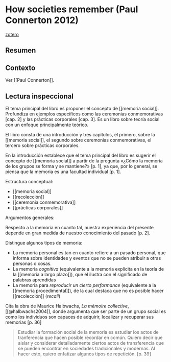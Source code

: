 # How societies remember (Paul Connerton 2012)
[zotero](zotero://select/items/@connerton2012)

## Resumen


## Contexto

Ver [[Paul Connerton]].

## Lectura inspeccional

<!--Según el título, prefacio, epígrafe, solapa-->
El tema principal del libro es proponer el concepto de [[memoria social]]. Profundiza en ejemplos específicos como las ceremonias conmemorativas [cap. 2] y las prácticas corporales [cap. 3]. Es un libro sobre teoría social con un enfoque principalmente teórico.

<!--Según la tabla de contenido, índices, apéndices-->
El libro consta de una introducción y tres capítulos, el primero, sobre la [[memoria social]], el segundo sobre ceremonias conmemorativas, el tercero sobre prácticas corporales.

En la introducción establece que el tema principal del libro es sugerir el concepto de [[memoria social]] a partir de la pregunta «¿Cómo la memoria de los grupos se forma y se mantiene?» [p. 1], ya que, por lo general, se piensa que la memoria es una facultad individual [p. 1].

<!--según el escaneo de páginas-->
Estructura conceptual: 

- [[memoria social]]
- [[recolección]]
- [[ceremonia conmemorativa]]
- [[prácticas corporales]]

<!--Según la lectura rápida-->
Argumentos generales:

Respecto a la memoria en cuanto tal, nuestra experiencia del presente depende en gran medida de nuestro conocimiento del pasado [p. 2].

Distingue algunos tipos de memoria:
- La memoria personal es tan en cuanto refiere a un pasado personal, que informa sobre identidades y eventos que no se pueden atribuir a otras personas o cosas. 
- La memoria *cognitiva* (equivalente a la memoria explícita en la teoría de la [[memoria a largo plazo]]), que él ilustra con el significado de palabras aprendidas
- La memoria para *reproducir un cierto performance* (equivalente a la [[memoria procedimental]]), de la cual destaca que no es posible hacer [[recolección]] (*recall*)

Cita la obra de Maurice Halbwachs, *La mémoire collective*, [[@halbwachs2004]], donde argumenta que ser parte de un grupo social es como los individuos son capaces de adquirir, localizar y recuperar sus memorias [p. 36]

> Estudiar la formación social de la memoria es estudiar los actos de tranferencia que hacen posible recordar en común. Quiero decir que aislar y considerar detalladamente ciertos actos de transferencia que se pueden encontrar en sociedades tradicionales y modernas. Al hacer esto, quiero enfatizar algunos tipos de repetición. [p. 39]

